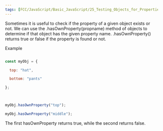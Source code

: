 ```yaml
---
tags: [FCC/JavaScript/Basic_JavaScript/25_Testing_Objects_for_Properties]
---
```

Sometimes it is useful to check if the property of a given object exists or not. We can use the .hasOwnProperty(propname) method of objects to determine if that object has the given property name. .hasOwnProperty() returns true or false if the property is found or not.

Example

```js

const myObj = {

  top: "hat",

  bottom: "pants"

};

  

myObj.hasOwnProperty("top");

myObj.hasOwnProperty("middle");

```

The first hasOwnProperty returns true, while the second returns false.